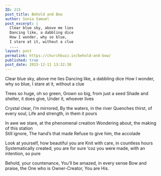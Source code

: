 ```yaml
---
ID: 215
post_title: Behold and Bow
author: Sonia Samuel
post_excerpt: |
  Clear blue sky, above me lies
  Dancing like, a dabbling dice
  How I wonder, why so blue,
  I stare at it, without a clue
  ....
layout: post
permalink: https://churchbuzz.in/behold-and-bow/
published: true
post_date: 2015-12-11 13:32:38
---
```

Clear blue sky, above me lies
Dancing like, a dabbling dice
How I wonder, why so blue,
I stare at it, without a clue


Trees so huge, oh so green,
Grown so big, from just a seed
Shade and shelter, it does give,
Under it, whoever lives

 
Crystal clear, I’m mirrored,
By the waters, in the river
Quenches thirst, of every soul,
Life and strength, in them it pours


In awe we stare, at the phenomenal creation
Wondering about, the making of this station  
Still ignore, The hand’s that made
Refuse to give him, the accolade

 
Look at yourself, how beautiful you are
Knit with care, in countless hours
Systematically created, you are for sure
‘coz you were made, with an intention, so pure

 
Behold, your countenance,
You’ll be amazed, in every sense
Bow and praise, the One who is
Owner-Creator, You are His.